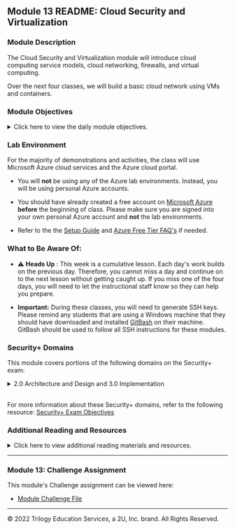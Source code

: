 ## Module 13 README: Cloud Security and Virtualization

### Module Description

The Cloud Security and Virtualization module will introduce cloud computing service models, cloud networking, firewalls, and virtual computing.

Over the next four classes, we will build a basic cloud network using VMs and containers.

### Module Objectives

<details>
    <summary>Click here to view the daily module objectives.</summary>

  <br>

- **Day 1:** Introduction To Cloud Computing

    - Distinguish between cloud services and identify an appropriate service depending on an organization's needs.

    - Set up a virtual private cloud network.

    - Protect their cloud network with a firewall.

    - Deploy a virtual computer to their cloud network.

- **Day 2:** Cloud Systems Management

    - Access their entire VNet from their jump box.

    - Install and run containers using Docker.

    - Set up Ansible connections to VMs inside their VNet.

- **Day 3:** Load Balancing and Redundancy

    - Write Ansible playbooks to configure VMs.

    - Create a load balancer on the Azure platform.

    - Create firewall and load balancer rules to allow traffic to the correct virtual machines.

- **Day 4:** Testing Redundant Systems

    - Verify redundancy by turning off one or more virtual machines used in the infrastructure

    - Can be used as a catch-up day to finish activities from the previous days in Cloud Security.

</details>


### Lab Environment

For the majority of demonstrations and activities, the class will use Microsoft Azure cloud services and the Azure cloud portal.

- You will **not** be using any of the Azure lab environments. Instead, you will be using personal Azure accounts.

- You should have already created a free account on [Microsoft Azure](https://azure.microsoft.com/en-us/) **before** the beginning of class. Please make sure you are signed into your own personal Azure account and **not** the lab environments.

- Refer to the the [Setup Guide](https://docs.google.com/document/d/1gs_09b7eotl7hzTL82xlqPt-OwOd0aWA78qcQxtMr6Y/edit) and [Azure Free Tier FAQ's](https://azure.microsoft.com/en-us/free/free-account-faq/) if needed.

### What to Be Aware Of:

- :warning: **Heads Up** : This week is a cumulative lesson. Each day's work builds on the previous day. Therefore, you cannot miss a day and continue on to the next lesson without getting caught up. If you miss one of the four days, you will need to let the instructional staff know so they can help you prepare.

- **Important:** During these classes, you will need to generate SSH keys. Please remind any students that are using a Windows machine that they should have downloaded and installed [GitBash](https://gitforwindows.org/) on their machine. GitBash should be used to follow all SSH instructions for these modules.


### Security+ Domains

This module covers portions of the following domains on the Security+ exam:

<details>
    <summary> 2.0 Architecture and Design and 3.0 Implementation
 </summary>
 <br>

- Web server
- Application server
- Network infrastructure devices
- Firewalls
- Proxies / VPNs
- Load Balancers
- Network Segmentation/Isolation
- Continuous integration
- Immutable systems
- Infrastructure as code
- Cloud deployment models
- Hypervisor
- Continuos Monitoring
- Redundancy
- High availability


</details> 

<br>

For more information about these Security+ domains, refer to the following resource: [Security+ Exam Objectives](https://comptiacdn.azureedge.net/webcontent/docs/default-source/exam-objectives/comptia-security-sy0-601-exam-objectives-(2-0).pdf?sfvrsn=8c5889ff_2)




### Additional Reading and Resources

<details> 
<summary> Click here to view additional reading materials and resources. </summary>
</br>

These resources are provided as optional, recommended resources to supplement the concepts covered in this module.

- [Microsoft Azure](https://azure.microsoft.com/en-us/)
- [Azure Documentation](https://docs.microsoft.com/en-us/azure/?product=featured)
- [Docker](https://www.docker.com/)
- [Docker Documentation](https://docs.docker.com/)
- [Ansible](https://www.ansible.com/)
- [Ansible Documentation](https://docs.ansible.com/)
- [YAML](https://yaml.org/spec/1.2/spec.html#Introduction)

</details>

---

### Module 13: Challenge Assignment

This module's Challenge assignment can be viewed here: 

- [Module Challenge File](../../2-Homework/13-Cloud-Security/Unsolved/README.md)


---


© 2022 Trilogy Education Services, a 2U, Inc. brand. All Rights Reserved.
